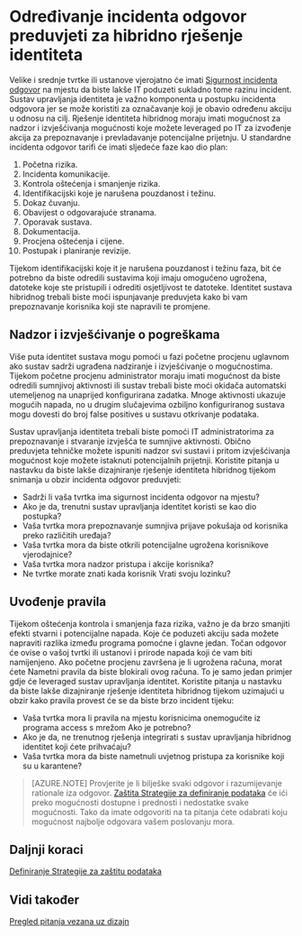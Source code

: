 
<properties
    pageTitle="Azure Active Directory hibridnog identiteta zahtjevi dizajna - procjeni uvjeta incidenta rResponse | Preduvjeti za Microsoft Azure "
    description="Određivanje mogućnosti nadzora i izvješćivanja za rješenje identiteta hibridnog koje možete leveraged tako da IT za izvođenje akcija za prepoznavanje i prevladavanje potencijalnih prijetnji"
    documentationCenter=""
    services="active-directory"
    authors="billmath"
    manager="femila"
    editor=""/>

<tags
    ms.service="active-directory"
    ms.devlang="na"
    ms.topic="article"
    ms.tgt_pltfrm="na"
    ms.workload="identity" 
    ms.date="08/08/2016"
    ms.author="billmath"/>

# <a name="determine-incident-response-requirements-for-your-hybrid-identity-solution"></a>Određivanje incidenta odgovor preduvjeti za hibridno rješenje identiteta

Velike i srednje tvrtke ili ustanove vjerojatno će imati [Sigurnost incidenta odgovor](https://technet.microsoft.com/library/cc700825.aspx) na mjestu da biste lakše IT poduzeti sukladno tome razinu incident. Sustav upravljanja identiteta je važno komponenta u postupku incidenta odgovora jer se može koristiti za označavanje koji je obavio određenu akciju u odnosu na cilj. Rješenje identiteta hibridnog moraju imati mogućnost za nadzor i izvješćivanja mogućnosti koje možete leveraged po IT za izvođenje akcija za prepoznavanje i prevladavanje potencijalne prijetnju. U standardne incidenta odgovor tarifi će imati sljedeće faze kao dio plan:

1.  Početna rizika.
2.  Incidenta komunikacije.
3.  Kontrola oštećenja i smanjenje rizika.
4.  Identifikacijski koje je narušena pouzdanost i težinu.
5.  Dokaz čuvanju.
6.  Obavijest o odgovarajuće stranama.
7.  Oporavak sustava.
8.  Dokumentacija.
9.  Procjena oštećenja i cijene.
10. Postupak i planiranje revizije.

Tijekom identifikacijski koje it je narušena pouzdanost i težinu faza, bit će potrebno da biste odredili sustavima koji imaju omogućeno ugrožena, datoteke koje ste pristupili i odrediti osjetljivost te datoteke. Identitet sustava hibridnog trebali biste moći ispunjavanje preduvjeta kako bi vam prepoznavanje korisnika koji ste napravili te promjene. 

## <a name="monitoring-and-reporting"></a>Nadzor i izvješćivanje o pogreškama
Više puta identitet sustava mogu pomoći u fazi početne procjenu uglavnom ako sustav sadrži ugrađena nadziranje i izvješćivanje o mogućnostima. Tijekom početne procjenu administrator moraju imati mogućnost da biste odredili sumnjivoj aktivnosti ili sustav trebali biste moći okidača automatski utemeljenog na unaprijed konfigurirana zadatka. Mnoge aktivnosti ukazuje mogućih napada, no u drugim slučajevima ozbiljno konfiguriranog sustava mogu dovesti do broj false positives u sustavu otkrivanje podataka. 

Sustav upravljanja identiteta trebali biste pomoći IT administratorima za prepoznavanje i stvaranje izvješća te sumnjive aktivnosti. Obično preduvjeta tehničke možete ispuniti nadzor svi sustavi i pritom izvješćivanja mogućnost koje možete istaknuti potencijalnih prijetnji. Koristite pitanja u nastavku da biste lakše dizajniranje rješenje identiteta hibridnog tijekom snimanja u obzir incidenta odgovor preduvjeti:

- Sadrži li vaša tvrtka ima sigurnost incidenta odgovor na mjestu?
 - Ako je da, trenutni sustav upravljanja identitet koristi se kao dio postupka?
- Vaša tvrtka mora prepoznavanje sumnjiva prijave pokušaja od korisnika preko različitih uređaja?
- Vaša tvrtka mora da biste otkrili potencijalne ugrožena korisnikove vjerodajnice?
- Vaša tvrtka mora nadzor pristupa i akcije korisnika?
- Ne tvrtke morate znati kada korisnik Vrati svoju lozinku?

## <a name="policy-enforcement"></a>Uvođenje pravila

Tijekom oštećenja kontrola i smanjenja faza rizika, važno je da brzo smanjiti efekti stvarni i potencijalne napada. Koje će poduzeti akciju sada možete napraviti razlika između programa pomoćne i glavne jedan. Točan odgovor će ovise o vašoj tvrtki ili ustanovi i prirode napada koji će vam biti namijenjeno. Ako početne procjenu završena je li ugrožena računa, morat ćete Nametni pravila da biste blokirali ovog računa. To je samo jedan primjer gdje će leveraged sustav upravljanja identitet. Koristite pitanja u nastavku da biste lakše dizajniranje rješenje identiteta hibridnog tijekom uzimajući u obzir kako pravila provest će se da biste brzo incident tijeku:

- Vaša tvrtka mora li pravila na mjestu korisnicima onemogućite iz programa access s mrežom Ako je potrebno?
 - Ako je da, ne trenutnog rješenja integrirati s sustav upravljanja hibridnog identitet koji ćete prihvaćaju?
- Vaša tvrtka mora da biste nametnuli uvjetnog pristupa za korisnike koji su u karantene? 
 
>[AZURE.NOTE]
Provjerite je li bilješke svaki odgovor i razumijevanje rationale iza odgovor. [Zaštita Strategije za definiranje podataka](active-directory-hybrid-identity-design-considerations-data-protection-strategy.md) će ići preko mogućnosti dostupne i prednosti i nedostatke svake mogućnosti.  Tako da imate odgovoriti na ta pitanja ćete odabrati koju mogućnost najbolje odgovara vašem poslovanju mora.

## <a name="next-steps"></a>Daljnji koraci
[Definiranje Strategije za zaštitu podataka](active-directory-hybrid-identity-design-considerations-data-protection-strategy.md)

## <a name="see-also"></a>Vidi također
[Pregled pitanja vezana uz dizajn](active-directory-hybrid-identity-design-considerations-overview.md)
